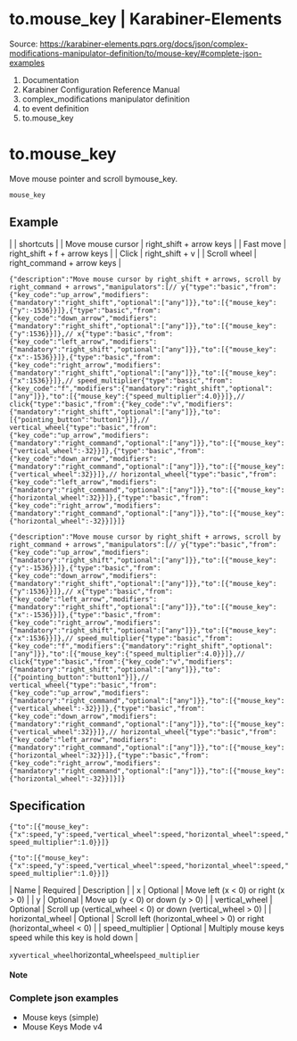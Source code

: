 # to.mouse_key | Karabiner-Elements

Source: https://karabiner-elements.pqrs.org/docs/json/complex-modifications-manipulator-definition/to/mouse-key/#complete-json-examples

1. Documentation
1. Karabiner Configuration Reference Manual
1. complex_modifications manipulator definition
1. to event definition
1. to.mouse_key

# to.mouse_key

Move mouse pointer and scroll bymouse_key.

`mouse_key`
## Example


|  | shortcuts |
| Move mouse cursor | right_shift + arrow keys |
| Fast move | right_shift + f + arrow keys |
| Click | right_shift + v |
| Scroll wheel | right_command + arrow keys |

`
{"description":"Move mouse cursor by right_shift + arrows, scroll by right_command + arrows","manipulators":[// y{"type":"basic","from":{"key_code":"up_arrow","modifiers":{"mandatory":"right_shift","optional":["any"]}},"to":[{"mouse_key":{"y":-1536}}]},{"type":"basic","from":{"key_code":"down_arrow","modifiers":{"mandatory":"right_shift","optional":["any"]}},"to":[{"mouse_key":{"y":1536}}]},// x{"type":"basic","from":{"key_code":"left_arrow","modifiers":{"mandatory":"right_shift","optional":["any"]}},"to":[{"mouse_key":{"x":-1536}}]},{"type":"basic","from":{"key_code":"right_arrow","modifiers":{"mandatory":"right_shift","optional":["any"]}},"to":[{"mouse_key":{"x":1536}}]},// speed_multiplier{"type":"basic","from":{"key_code":"f","modifiers":{"mandatory":"right_shift","optional":["any"]}},"to":[{"mouse_key":{"speed_multiplier":4.0}}]},// click{"type":"basic","from":{"key_code":"v","modifiers":{"mandatory":"right_shift","optional":["any"]}},"to":[{"pointing_button":"button1"}]},// vertical_wheel{"type":"basic","from":{"key_code":"up_arrow","modifiers":{"mandatory":"right_command","optional":["any"]}},"to":[{"mouse_key":{"vertical_wheel":-32}}]},{"type":"basic","from":{"key_code":"down_arrow","modifiers":{"mandatory":"right_command","optional":["any"]}},"to":[{"mouse_key":{"vertical_wheel":32}}]},// horizontal_wheel{"type":"basic","from":{"key_code":"left_arrow","modifiers":{"mandatory":"right_command","optional":["any"]}},"to":[{"mouse_key":{"horizontal_wheel":32}}]},{"type":"basic","from":{"key_code":"right_arrow","modifiers":{"mandatory":"right_command","optional":["any"]}},"to":[{"mouse_key":{"horizontal_wheel":-32}}]}]}
`

`{"description":"Move mouse cursor by right_shift + arrows, scroll by right_command + arrows","manipulators":[// y{"type":"basic","from":{"key_code":"up_arrow","modifiers":{"mandatory":"right_shift","optional":["any"]}},"to":[{"mouse_key":{"y":-1536}}]},{"type":"basic","from":{"key_code":"down_arrow","modifiers":{"mandatory":"right_shift","optional":["any"]}},"to":[{"mouse_key":{"y":1536}}]},// x{"type":"basic","from":{"key_code":"left_arrow","modifiers":{"mandatory":"right_shift","optional":["any"]}},"to":[{"mouse_key":{"x":-1536}}]},{"type":"basic","from":{"key_code":"right_arrow","modifiers":{"mandatory":"right_shift","optional":["any"]}},"to":[{"mouse_key":{"x":1536}}]},// speed_multiplier{"type":"basic","from":{"key_code":"f","modifiers":{"mandatory":"right_shift","optional":["any"]}},"to":[{"mouse_key":{"speed_multiplier":4.0}}]},// click{"type":"basic","from":{"key_code":"v","modifiers":{"mandatory":"right_shift","optional":["any"]}},"to":[{"pointing_button":"button1"}]},// vertical_wheel{"type":"basic","from":{"key_code":"up_arrow","modifiers":{"mandatory":"right_command","optional":["any"]}},"to":[{"mouse_key":{"vertical_wheel":-32}}]},{"type":"basic","from":{"key_code":"down_arrow","modifiers":{"mandatory":"right_command","optional":["any"]}},"to":[{"mouse_key":{"vertical_wheel":32}}]},// horizontal_wheel{"type":"basic","from":{"key_code":"left_arrow","modifiers":{"mandatory":"right_command","optional":["any"]}},"to":[{"mouse_key":{"horizontal_wheel":32}}]},{"type":"basic","from":{"key_code":"right_arrow","modifiers":{"mandatory":"right_command","optional":["any"]}},"to":[{"mouse_key":{"horizontal_wheel":-32}}]}]}`
## Specification

`
{"to":[{"mouse_key":{"x":speed,"y":speed,"vertical_wheel":speed,"horizontal_wheel":speed,"speed_multiplier":1.0}}]}
`

`{"to":[{"mouse_key":{"x":speed,"y":speed,"vertical_wheel":speed,"horizontal_wheel":speed,"speed_multiplier":1.0}}]}`

| Name | Required | Description |
| x | Optional | Move left (x < 0) or right (x > 0) |
| y | Optional | Move up (y < 0) or down (y > 0) |
| vertical_wheel | Optional | Scroll up (vertical_wheel < 0) or down (vertical_wheel > 0) |
| horizontal_wheel | Optional | Scroll left (horizontal_wheel > 0) or right (horizontal_wheel < 0) |
| speed_multiplier | Optional | Multiply mouse keys speed while this key is hold down |

`x`y`vertical_wheel`horizontal_wheel`speed_multiplier`
#### Note

### Complete json examples

- Mouse keys (simple)
- Mouse Keys Mode v4

